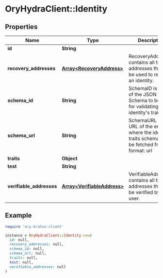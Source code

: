 # OryHydraClient::Identity

## Properties

| Name | Type | Description | Notes |
| ---- | ---- | ----------- | ----- |
| **id** | **String** |  |  |
| **recovery_addresses** | [**Array&lt;RecoveryAddress&gt;**](RecoveryAddress.md) | RecoveryAddresses contains all the addresses that can be used to recover an identity. | [optional] |
| **schema_id** | **String** | SchemaID is the ID of the JSON Schema to be used for validating the identity&#39;s traits. |  |
| **schema_url** | **String** | SchemaURL is the URL of the endpoint where the identity&#39;s traits schema can be fetched from.  format: url |  |
| **traits** | **Object** |  |  |
| **test** | **String** |  | [optional] |
| **verifiable_addresses** | [**Array&lt;VerifiableAddress&gt;**](VerifiableAddress.md) | VerifiableAddresses contains all the addresses that can be verified by the user. | [optional] |

## Example

```ruby
require 'ory-kratos-client'

instance = OryHydraClient::Identity.new(
  id: null,
  recovery_addresses: null,
  schema_id: null,
  schema_url: null,
  traits: null,
  test: null,
  verifiable_addresses: null
)
```


